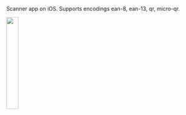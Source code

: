 Scanner app on iOS. Supports encodings ean-8, ean-13, qr, micro-qr.

<img src="https://github.com/YumengLiu6044/Barcode-Sanner/assets/73615283/6686937c-c693-4238-90d6-1f20e745107f" width=25%>
